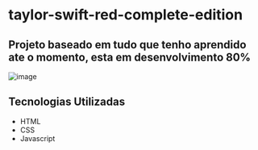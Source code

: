 # taylor-swift-red-complete-edition
## Projeto baseado em tudo que tenho aprendido ate o momento, esta em desenvolvimento 80%
![image](https://github.com/Jorge-Marcelo/taylor-swift-red-complete-edition/assets/49494259/35cd8af6-f5bd-4bf9-afaa-2743a8fcfcba)

## Tecnologias Utilizadas 
- HTML
- CSS
- Javascript

